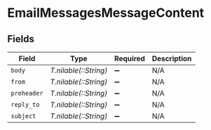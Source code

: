 # EmailMessagesMessageContent


## Fields

| Field                 | Type                  | Required              | Description           |
| --------------------- | --------------------- | --------------------- | --------------------- |
| `body`                | *T.nilable(::String)* | :heavy_minus_sign:    | N/A                   |
| `from`                | *T.nilable(::String)* | :heavy_minus_sign:    | N/A                   |
| `preheader`           | *T.nilable(::String)* | :heavy_minus_sign:    | N/A                   |
| `reply_to`            | *T.nilable(::String)* | :heavy_minus_sign:    | N/A                   |
| `subject`             | *T.nilable(::String)* | :heavy_minus_sign:    | N/A                   |